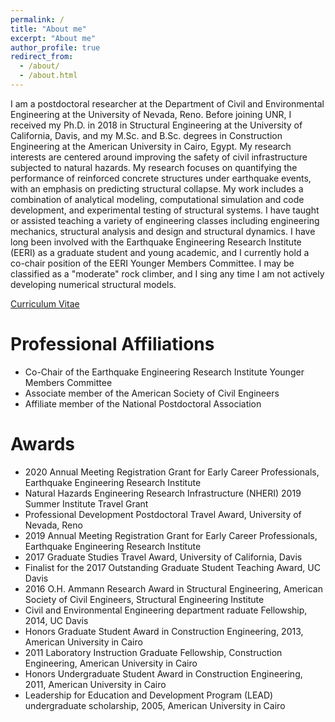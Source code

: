 ```yaml
---
permalink: /
title: "About me"
excerpt: "About me"
author_profile: true
redirect_from: 
  - /about/
  - /about.html
---
```


I am a postdoctoral researcher at the Department of Civil and Environmental Engineering at the University of Nevada, Reno. Before joining UNR, I received my Ph.D. in 2018 in Structural Engineering at the University of California, Davis, and my M.Sc. and B.Sc. degrees in Construction Engineering at the American University in Cairo, Egypt. My research interests are centered around improving the safety of civil infrastructure subjected to natural hazards. My research focuses on quantifying the performance of reinforced concrete structures under earthquake events, with an emphasis on predicting structural collapse. My work includes a combination of analytical modeling, computational simulation and code development, and experimental testing of structural systems. I have taught or assisted teaching a variety of engineering classes including engineering mechanics, structural analysis and design and structural dynamics. I have long been involved with the Earthquake Engineering Research Institute (EERI) as a graduate student and young academic, and I currently hold a co-chair position of the EERI Younger Members Committee. I may be classified as a "moderate" rock climber, and I sing any time I am not actively developing numerical structural models.

[Curriculum Vitae](http://mmkenawy.github.io/files/Maha_Kenawy_CV_2019_November.pdf)

Professional Affiliations
======
- Co-Chair of the Earthquake Engineering Research Institute Younger Members Committee
- Associate member of the American Society of Civil Engineers
- Affiliate member of the National Postdoctoral Association


Awards
======
- 2020 Annual Meeting Registration Grant for Early Career Professionals, Earthquake Engineering Research Institute
- Natural Hazards Engineering Research Infrastructure (NHERI) 2019 Summer Institute Travel Grant
- Professional Development Postdoctoral Travel Award, University of Nevada, Reno
- 2019 Annual Meeting Registration Grant for Early Career Professionals, Earthquake Engineering Research Institute
- 2017 Graduate Studies Travel Award, University of California, Davis
- Finalist for the 2017 Outstanding Graduate Student Teaching Award, UC Davis
- 2016 O.H. Ammann Research Award in Structural Engineering, American Society of Civil Engineers, Structural                       Engineering Institute
- Civil and Environmental Engineering department raduate Fellowship, 2014, UC Davis
- Honors Graduate Student Award in Construction Engineering, 2013, American University in Cairo
- 2011 Laboratory Instruction Graduate Fellowship, Construction Engineering, American University in Cairo
- Honors Undergraduate Student Award in Construction Engineering, 2011, American University in Cairo
- Leadership for Education and Development Program (LEAD) undergraduate scholarship, 2005, American University in Cairo
